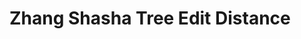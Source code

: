 # Zhang Shasha Tree Edit Distance 


<script>

import {distance, mapping} from "src/external/tree-edit-distance/zhang-shasha.js"


var a = {
  label: 'a',
  children: [
    {label: 'b', children: []},
    {label: 'c', children: []}
  ]
}

var b = {
  label: 'a',
  children: [
    {label: 'b', children: []}
  ]
}
try {
var result = <div>
  <h3>A</h3>
  <div style="white-space: pre"> {JSON.stringify(a)}</div>
  <h3>B</h3>
  <div style="white-space: pre">{JSON.stringify(b)}</div>
 
  <div><h3>distance:</h3> {distance(a, b)}</div>
  <h3>mapping:</h3>
  <div style="white-space: pre"> {mapping(a, b).map(ea => ea.type + " " 
    + ea.t1.label + " "+  (ea.t2 ? ea.t2.label : ""))}</div>
</div>
} catch(e) {
  debugger
  throw e
}

result
</script>